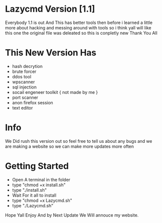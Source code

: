 # Lazycmd Version [1.1]

Everybody 1.1 is out And This has better tools then before
i learned a little more about hacking and messing around with tools
so i think yall will like this one the original file was deleated so 
this is conpletly new Thank You All

# This New Version Has

- hash decrytion
- brute forcer
- ddos tool
- wpscanner
- sql injection
- socail engeneer toolkit { not made by me }
- port scanner
- anon firefox session
- text editor

# Info

We Did rush this version out
so feel free to tell us about
any bugs and we are making a 
website so we can make more 
updates more often

# Getting Started

- Open A terminal in the folder
- type "chmod +x install.sh"
- type "./install.sh"
- Wait For it all to install
- type "chmod +x Lazycmd.sh"
- type "./Lazycmd.sh"

Hope Yall Enjoy And by Next Update We Will annouce my website.
